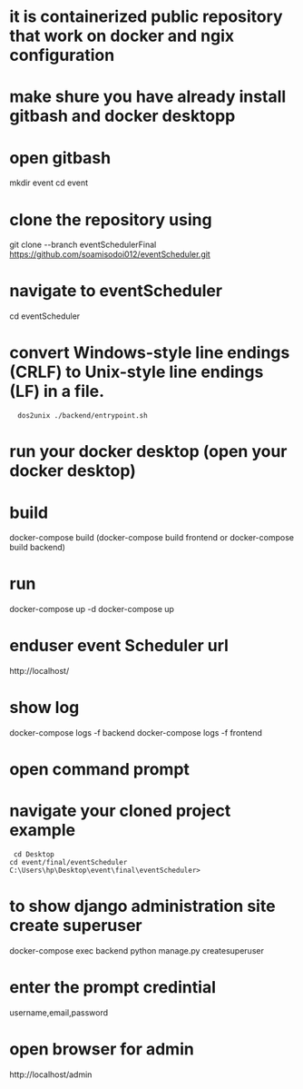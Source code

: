 # it is containerized public repository that work on docker and ngix configuration
# make shure you have already install gitbash and docker desktopp
# open gitbash
mkdir event
cd event
# clone the repository using 
   git clone --branch eventSchedulerFinal https://github.com/soamisodoi012/eventScheduler.git
# navigate to eventScheduler
   cd eventScheduler
 # convert Windows-style line endings (CRLF) to Unix-style line endings (LF) in a file.
      dos2unix ./backend/entrypoint.sh
# run your docker desktop (open your docker desktop)
# build
   docker-compose build (docker-compose build frontend or docker-compose build backend)
# run
   docker-compose up -d
   docker-compose up
# enduser event Scheduler url
http://localhost/
# show log
   docker-compose logs -f backend
   docker-compose logs -f frontend
# open command prompt
# navigate your cloned project example
     cd Desktop
    cd event/final/eventScheduler
    C:\Users\hp\Desktop\event\final\eventScheduler>
# to show django administration site create superuser

   docker-compose exec backend python manage.py createsuperuser
# enter the prompt credintial
username,email,password
# open browser for admin 
http://localhost/admin
   

